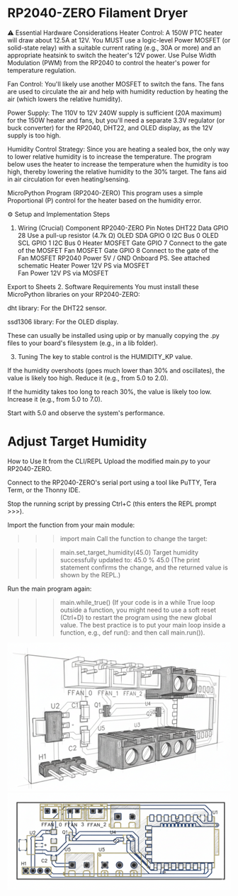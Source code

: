 # RP2040-ZERO Filament Dryer
⚠️ Essential Hardware Considerations
Heater Control: A 150W PTC heater will draw about 12.5A at 12V. You MUST use a logic-level Power MOSFET (or solid-state relay) with a suitable current rating (e.g., 30A or more) and an appropriate heatsink to switch the heater's 12V power. Use Pulse Width Modulation (PWM) from the RP2040 to control the heater's power for temperature regulation.

Fan Control: You'll likely use another MOSFET to switch the fans. The fans are used to circulate the air and help with humidity reduction by heating the air (which lowers the relative humidity).

Power Supply: The 110V to 12V 240W supply is sufficient (20A maximum) for the 150W heater and fans, but you'll need a separate 3.3V regulator (or buck converter) for the RP2040, DHT22, and OLED display, as the 12V supply is too high.

Humidity Control Strategy: Since you are heating a sealed box, the only way to lower relative humidity is to increase the temperature. The program below uses the heater to increase the temperature when the humidity is too high, thereby lowering the relative humidity to the 30% target. The fans aid in air circulation for even heating/sensing.

MicroPython Program (RP2040-ZERO)
This program uses a simple Proportional (P) control for the heater based on the humidity error.

⚙️ Setup and Implementation Steps
1. Wiring (Crucial)
Component	RP2040-ZERO Pin	Notes
DHT22 Data	GPIO 28	Use a pull-up resistor (4.7k Ω)
OLED SDA	GPIO 0	I2C Bus 0
OLED SCL	GPIO 1	I2C Bus 0
Heater MOSFET Gate	GPIO 7	Connect to the gate of the MOSFET
Fan MOSFET Gate	GPIO 8	Connect to the gate of the Fan MOSFET
RP2040 Power	5V / GND	Onboard PS. See attached schematic
Heater Power	12V PS via MOSFET	
Fan Power	12V PS via MOSFET	

Export to Sheets
2. Software Requirements
You must install these MicroPython libraries on your RP2040-ZERO:

dht library: For the DHT22 sensor.

ssd1306 library: For the OLED display.

These can usually be installed using upip or by manually copying the .py files to your board's filesystem (e.g., in a lib folder).

3. Tuning
The key to stable control is the HUMIDITY_KP value.

If the humidity overshoots (goes much lower than 30% and oscillates), the value is likely too high. Reduce it (e.g., from 5.0 to 2.0).

If the humidity takes too long to reach 30%, the value is likely too low. Increase it (e.g., from 5.0 to 7.0).

Start with 5.0 and observe the system's performance.

# Adjust Target Humidity
How to Use It from the CLI/REPL
Upload the modified main.py to your RP2040-ZERO.

Connect to the RP2040-ZERO's serial port using a tool like PuTTY, Tera Term, or the Thonny IDE.

Stop the running script by pressing Ctrl+C (this enters the REPL prompt >>>).

Import the function from your main module:

>>> import main
Call the function to change the target:

>>> main.set_target_humidity(45.0)
Target humidity successfully updated to: 45.0 %
45.0
(The print statement confirms the change, and the returned value is shown by the REPL.)

Run the main program again:

>>> main.while_true()
(If your code is in a while True loop outside a function, you might need to use a soft reset (Ctrl+D) to restart the program using the new global value. The best practice is to put your main loop inside a function, e.g., def run(): and then call main.run()).


![PCB](/Images/PCB_ISO_0.png)
![PCB](/Images/PCB_ISO_1.png)
